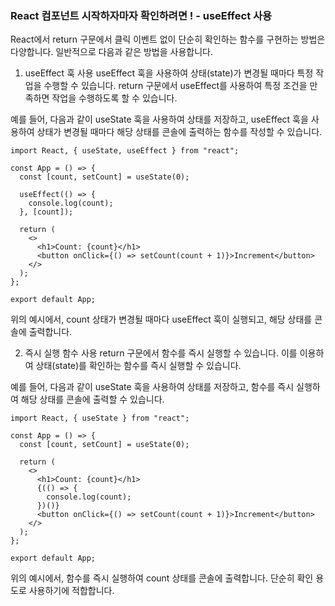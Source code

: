 ### React 컴포넌트 시작하자마자 확인하려면 ! - useEffect 사용
React에서 return 구문에서 클릭 이벤트 없이 단순히 확인하는 함수를 구현하는 방법은 다양합니다. 일반적으로 다음과 같은 방법을 사용합니다.

1. useEffect 훅 사용
useEffect 훅을 사용하여 상태(state)가 변경될 때마다 특정 작업을 수행할 수 있습니다. return 구문에서 useEffect를 사용하여 특정 조건을 만족하면 작업을 수행하도록 할 수 있습니다.

예를 들어, 다음과 같이 useState 훅을 사용하여 상태를 저장하고, useEffect 훅을 사용하여 상태가 변경될 때마다 해당 상태를 콘솔에 출력하는 함수를 작성할 수 있습니다.

```tsx
import React, { useState, useEffect } from "react";

const App = () => {
  const [count, setCount] = useState(0);

  useEffect(() => {
    console.log(count);
  }, [count]);

  return (
    <>
      <h1>Count: {count}</h1>
      <button onClick={() => setCount(count + 1)}>Increment</button>
    </>
  );
};

export default App;
```

위의 예시에서, count 상태가 변경될 때마다 useEffect 훅이 실행되고, 해당 상태를 콘솔에 출력합니다.

2. 즉시 실행 함수 사용
return 구문에서 함수를 즉시 실행할 수 있습니다. 이를 이용하여 상태(state)를 확인하는 함수를 즉시 실행할 수 있습니다.

예를 들어, 다음과 같이 useState 훅을 사용하여 상태를 저장하고, 함수를 즉시 실행하여 해당 상태를 콘솔에 출력할 수 있습니다.

```tsx
import React, { useState } from "react";

const App = () => {
  const [count, setCount] = useState(0);

  return (
    <>
      <h1>Count: {count}</h1>
      {(() => {
        console.log(count);
      })()}
      <button onClick={() => setCount(count + 1)}>Increment</button>
    </>
  );
};

export default App;
```

위의 예시에서, 함수를 즉시 실행하여 count 상태를 콘솔에 출력합니다. 단순히 확인 용도로 사용하기에 적합합니다.